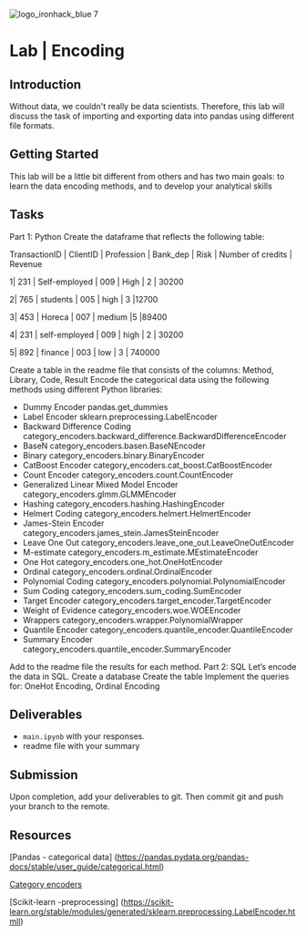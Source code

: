 ![logo_ironhack_blue 7](https://user-images.githubusercontent.com/23629340/40541063-a07a0a8a-601a-11e8-91b5-2f13e4e6b441.png)

# Lab | Encoding


## Introduction

Without data, we couldn't really be data scientists. Therefore, this lab will discuss the task of importing and exporting data into pandas using different file formats.

## Getting Started

This lab will be a little bit different from others and has two main goals:
to learn the data encoding methods, and
to develop your analytical skills 
## Tasks
Part 1: Python
Create the dataframe that reflects the following table:

TransactionID | ClientID | Profession | Bank_dep | Risk | Number of credits | Revenue 

1| 231 | Self-employed | 009 | High | 2 | 30200

2| 765 | students | 005 | high | 3 |12700

3| 453 | Horeca | 007 | medium |5 |89400

4| 231 | self-employed | 009 | high | 2 | 30200

5| 892 | finance | 003 | low | 3 | 740000


Create a table in the readme file that consists of the columns: Method, Library, Code, Result
Encode the categorical data using the following methods using different Python libraries:
- Dummy Encoder
pandas.get_dummies
- Label Encoder
sklearn.preprocessing.LabelEncoder
- Backward Difference Coding
category_encoders.backward_difference.BackwardDifferenceEncoder
- BaseN
category_encoders.basen.BaseNEncoder
- Binary
category_encoders.binary.BinaryEncoder
- CatBoost Encoder
category_encoders.cat_boost.CatBoostEncoder
- Count Encoder
category_encoders.count.CountEncoder
- Generalized Linear Mixed Model Encoder
category_encoders.glmm.GLMMEncoder
- Hashing
category_encoders.hashing.HashingEncoder
- Helmert Coding
category_encoders.helmert.HelmertEncoder
- James-Stein Encoder
category_encoders.james_stein.JamesSteinEncoder
- Leave One Out
category_encoders.leave_one_out.LeaveOneOutEncoder
- M-estimate
category_encoders.m_estimate.MEstimateEncoder
- One Hot
category_encoders.one_hot.OneHotEncoder
- Ordinal
category_encoders.ordinal.OrdinalEncoder
- Polynomial Coding
category_encoders.polynomial.PolynomialEncoder
- Sum Coding
category_encoders.sum_coding.SumEncoder
- Target Encoder
category_encoders.target_encoder.TargetEncoder
- Weight of Evidence
category_encoders.woe.WOEEncoder
- Wrappers
category_encoders.wrapper.PolynomialWrapper
- Quantile Encoder
category_encoders.quantile_encoder.QuantileEncoder
- Summary Encoder
category_encoders.quantile_encoder.SummaryEncoder

Add to the readme file the results for each method.
Part 2: SQL
Let’s encode the data in SQL.
Create a database
Create the table
Implement the queries for:
OneHot Encoding, 
Ordinal Encoding


## Deliverables

- `main.ipynb` with your responses.
- readme file with your summary

## Submission

Upon completion, add your deliverables to git. Then commit git and push your branch to the remote.

## Resources

[Pandas - categorical data] (https://pandas.pydata.org/pandas-docs/stable/user_guide/categorical.html)

[Category encoders ](https://contrib.scikit-learn.org/category_encoders/)

[Scikit-learn -preprocessing] (https://scikit-learn.org/stable/modules/generated/sklearn.preprocessing.LabelEncoder.htmll)
